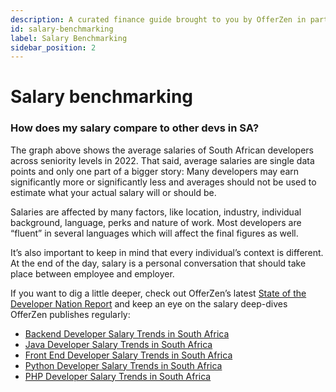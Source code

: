 ```yaml
---
description: A curated finance guide brought to you by OfferZen in partnership with Investec.
id: salary-benchmarking
label: Salary Benchmarking
sidebar_position: 2
---
```


# Salary benchmarking

### How does my salary compare to other devs in SA?


The graph above shows the average salaries of South African developers across seniority levels in 2022. 
That said, average salaries are single data points and only one part of a bigger story: Many developers may earn significantly more or significantly less and averages should not be used to estimate what your actual salary will or should be.

Salaries are affected by many factors, like location, industry, individual background, language, perks and nature of work. Most developers are “fluent” in several languages which will affect the final figures as well.

It’s also important to keep in mind that every individual’s context is different. At the end of the day, salary is a personal conversation that should take place between employee and employer.

If you want to dig a little deeper, check out OfferZen’s latest [State of the Developer Nation Report](https://www.offerzen.com/reports/software-developer-south-africa/) and keep an eye on the salary deep-dives OfferZen publishes regularly:

- [Backend Developer Salary Trends in South Africa](https://www.offerzen.com/blog/back-end-developer-salary-south-africa)
- [Java Developer Salary Trends in South Africa](https://www.offerzen.com/blog/java-developer-salary-south-africa)
- [Front End Developer Salary Trends in South Africa](https://www.offerzen.com/blog/front-end-developer-salary-trends-in-south-africa)
- [Python Developer Salary Trends in South Africa](https://www.offerzen.com/blog/python-developer-salary-south-africa)
- [PHP Developer Salary Trends in South Africa](https://www.offerzen.com/blog/php-developer-salary-south-africa)

